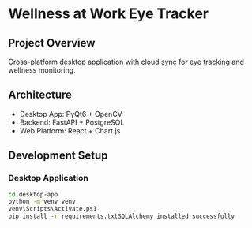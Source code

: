 # Wellness at Work Eye Tracker

## Project Overview
Cross-platform desktop application with cloud sync for eye tracking and wellness monitoring.

## Architecture
- Desktop App: PyQt6 + OpenCV
- Backend: FastAPI + PostgreSQL
- Web Platform: React + Chart.js

## Development Setup

### Desktop Application
```bash
cd desktop-app
python -m venv venv
venv\Scripts\Activate.ps1
pip install -r requirements.txtS Q L A l c h e m y   i n s t a l l e d   s u c c e s s f u l l y  
 